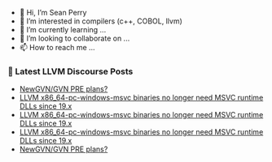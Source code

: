 - 👋 Hi, I’m Sean Perry
- 👀 I’m interested in compilers (c++, COBOL, llvm)
- 🌱 I’m currently learning ...
- 💞️ I’m looking to collaborate on ...
- 📫 How to reach me ...

<!---
s66perry/s66perry is a ✨ special ✨ repository because its `README.md` (this file) appears on your GitHub profile.
You can click the Preview link to take a look at your changes.
--->
### 📕 Latest LLVM Discourse Posts

<!-- DISCOURSE-LLVM:START -->
- [NewGVN/GVN PRE plans?](https://discourse.llvm.org/t/newgvn-gvn-pre-plans/84746#post_7)
- [LLVM x86_64-pc-windows-msvc binaries no longer need MSVC runtime DLLs since 19.x](https://discourse.llvm.org/t/llvm-x86-64-pc-windows-msvc-binaries-no-longer-need-msvc-runtime-dlls-since-19-x/84465#post_9)
- [LLVM x86_64-pc-windows-msvc binaries no longer need MSVC runtime DLLs since 19.x](https://discourse.llvm.org/t/llvm-x86-64-pc-windows-msvc-binaries-no-longer-need-msvc-runtime-dlls-since-19-x/84465#post_8)
- [LLVM x86_64-pc-windows-msvc binaries no longer need MSVC runtime DLLs since 19.x](https://discourse.llvm.org/t/llvm-x86-64-pc-windows-msvc-binaries-no-longer-need-msvc-runtime-dlls-since-19-x/84465#post_7)
- [NewGVN/GVN PRE plans?](https://discourse.llvm.org/t/newgvn-gvn-pre-plans/84746#post_6)
<!-- DISCOURSE-LLVM:END -->
